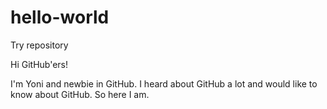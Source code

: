 # hello-world
Try repository

Hi GitHub'ers!

I'm Yoni and newbie in GitHub. I heard about GitHub a lot and would like to know about GitHub.
So here I am.
